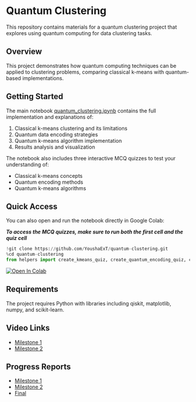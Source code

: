 # Quantum Clustering

This repository contains materials for a quantum clustering project that explores using quantum computing for data clustering tasks.

## Overview

This project demonstrates how quantum computing techniques can be applied to clustering problems, comparing classical k-means with quantum-based implementations.

## Getting Started

The main notebook [quantum_clustering.ipynb](quantum_clustering.ipynb) contains the full implementation and explanations of:

1. Classical k-means clustering and its limitations
2. Quantum data encoding strategies
3. Quantum k-means algorithm implementation
4. Results analysis and visualization

The notebook also includes three interactive MCQ quizzes to test your understanding of:
- Classical k-means concepts
- Quantum encoding methods
- Quantum k-means algorithms

## Quick Access

You can also open and run the notebook directly in Google Colab:

***To access the MCQ quizzes, make sure to run both the first cell and the quiz cell***

```python
!git clone https://github.com/YoushaExT/quantum-clustering.git
%cd quantum-clustering
from helpers import create_kmeans_quiz, create_quantum_encoding_quiz, create_quantum_kmeans_quiz
```

[![Open In Colab](https://colab.research.google.com/assets/colab-badge.svg)](https://colab.research.google.com/drive/1Zc1r3fXxZlDg1sg-ER3njKQtpYakJDZg?usp=sharing)

## Requirements

The project requires Python with libraries including qiskit, matplotlib, numpy, and scikit-learn.

## Video Links

- [Milestone 1](https://youtu.be/cAsTMfiH5UA)  
- [Milestone 2](https://youtu.be/ZcqIW839bR4)

## Progress Reports

- [Milestone 1](milestone_1_progress_report.pdf)  
- [Milestone 2](milestone_2_progress_report.pdf)  
- [Final](final_progress_report.pdf)
